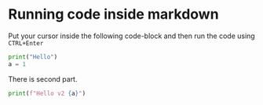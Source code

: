# Running code inside markdown

Put your cursor inside the following code-block and then run the code using `CTRL+Enter`

```py
print("Hello")
a = 1
```

There is second part.

```py
print(f"Hello v2 {a}")
```
